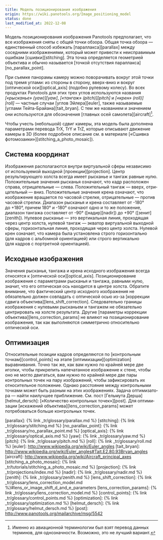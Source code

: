 ```yaml
---
title: Модель позиционирования изображения
origin: https://wiki.panotools.org/Image_positioning_model
status: done
last_modified_at: 2022-12-08
---
```

Модель позиционирования изображения Panotools предполагает, что все изображения сняты с об­щей точки обзора.
Общая точка обзора — единственный способ избежать [параллакса][parallax] между соседними изображениями,
который может привести к не­ис­пра­ви­мым ошибкам [сшивки][stitching].  Эта точка определяется геометрией объектива
и обычно называется [точкой отсутствия параллакса][no_parallax_point].

При съем­ке панорамы камеру можно поворачивать вокруг этой точки под тре­мя углами: из сто­ро­ны в сто­ро­ну, вверх-вниз
и вокруг [оптической оси][optical_axis] (подобно рулевому колесу). Во всех продуктах Panotools для этих трех углов
используются названия *[«рысканье» (yaw)][yaw]*, *[«тангаж» (pitch)][pitch]* и *[«крен» (roll)][roll]* — частные
случаи [углов Эй­ле­ра][euler], также называемые [углами Тей­та-Брай­а­на][tait_bryan]. С тем же названием и значением
они используются для обоз­на­че­ния [главных осей самолета][aircraft][^air].

Чтобы учесть (небольшой) сдвиг камеры, эта модель была дополнена параметрами перевода TrX, TrY и TrZ, которые
описывают движение камеры в 3D (более подробное описание см. в ма­те­ри­а­ле [«Сшивка фотомозаики»][stitching_a_photo_mosaic]).

## Система координат

Изображения располагаются внутри виртуальной сферы независимо от ис­поль­зу­е­мой выходной [проекции][projection].
Центр результирующего холста всегда имеет рысканье и тангаж равные нулю. Положительные значения рысканья означают,
что кадр расположен справа, от­ри­ца­тель­ные — слева. Положительный тан­гаж — вверх, от­ри­ца­тель­ный — вниз. Положительные
значения крена означают, что изображение вращается по ча­со­вой стрелке, от­ри­ца­тель­ные — против часовой стрелки.
Диапазон рысканья и крена составляет от -180° до +180°, причем 180° и -180° означают одно и то же положение,
диапазон тангажа составляет от -90° ([надир][nadir]) до +90° ([зенит][zenith]). Нулевое рыс­канье — это вертикальная
линия, проходящая через центр холста, нулевой тан­гаж — экватор виртуальной выходной сферы, горизонтальная линия,
проходящая через центр холста. Нулевой крен означает, что камера была установлена строго горизонтально (для кад­ров
с аль­бом­ной ориентацией) или строго вертикально (для кад­ров с пор­т­рет­ной ориентацией).

## Исходные изображения

Значения рысканья, тангажа и крена исходного изображения всегда относятся к [оп­ти­чес­кой оси][optical_axis]. Позиционирование
изображения с па­ра­мет­ра­ми рысканья и тангажа, равными нулю, значит, что его оптическая ось находится в цен­т­ре холста.
Обратите внимание, что фактический центр исходного изображения не обязательно должен совпадать с оптической осью
из-за [кор­рек­ции сдвига объектива][lens_shift_correction]. Следовательно границы изображения с ну­ле­вы­ми рысканьем
и тангажем не обя­за­тель­но центрировать на хол­с­те результата. Другие [параметры коррекции объектива][lens_correction_params]
не вли­я­ют на по­зи­ци­о­ни­ро­ва­ние изображения, так как выполняются симметрично относительно оптической оси.

## Оптимизация

Относительные позиции кадров определяются по [кон­т­роль­ным точкам][control_points] на эта­пе [оптимизации][optimization] выравнивания.
Точно так же, как вам нужно по край­ней мере две иголки, чтобы прикрепить напечатанное изображение к сте­не, чтобы оно не могло
двигаться, вам нужно по край­ней мере две пары контрольных точек на па­ру изображений, чтобы зафиксировать их относительное положение.
Однако расстояние между контрольными точками может быть разным на этих изображениях. Задача оп­ти­ми­за­то­ра — найти наилучшее приближение.
См. пост [Гельмута Дерша][helmut_dersch]: [«Количество контрольных точек»][post]. Для оп­ти­ми­за­ции [искажений объектива][lens_correction_params]
может потребоваться больше контрольных точек.


[^air]: Именно из ави­а­ци­он­ной терминологии был взят перевод данных терминов, для од­но­знач­нос­ти. Возможно, это не луч­ший
        вариант.

[parallax]: {% link _tr/glossary/parallax.md %}
[stitching]: {% link _tr/glossary/stitching.md %}
[no_parallax_point]: {% link _tr/glossary/no_parallax_point.md %}
[optical_axis]: {% link _tr/glossary/optical_axis.md %}
[yaw]: {% link _tr/glossary/yaw.md %}
[pitch]: {% link _tr/glossary/pitch.md %}
[roll]: {% link _tr/glossary/roll.md %}
[euler]: http://www.wikipedia.org/wiki/Euler_angles
[tait_bryan]: http://www.wikipedia.org/wiki/Euler_angles#Tait.E2.80.93Bryan_angles
[aircraft]: http://www.wikipedia.org/wiki/Aircraft_principal_axes
[stitching_a_photo_mosaic]: {% link _tr/tutorials/stitching_a_photo_mosaic.md %}
[projection]: {% link _tr/projections/index.md %}
[nadir]: {% link _tr/glossary/nadir.md %}
[zenith]: {% link _tr/glossary/zenith.md %}
[lens_shift_correction]: {% link _tr/glossary/lens_correction_model.md %}#lens_or_image_shift_d_and_e_parameters
[lens_correction_params]: {% link _tr/glossary/lens_correction_model.md %}
[control_points]: {% link _tr/glossary/control_points.md %}
[optimization]: {% link _tr/glossary/optimization.md %}
[helmut_dersch]: {% link _tr/glossary/helmut_dersch.md %}
[post]: http://www.panotools.org/mailarchive/msg/5542
